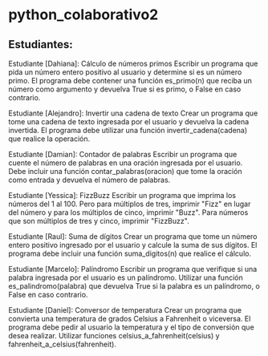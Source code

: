 # python_colaborativo2

## Estudiantes:
Estudiante [Dahiana]: Cálculo de números primos
Escribir un programa que pida un número entero positivo al usuario y determine si es un número primo. El programa debe contener una función es_primo(n) que reciba un número como argumento y devuelva True si es primo, o False en caso contrario.

Estudiante [Alejandro]: Invertir una cadena de texto
Crear un programa que tome una cadena de texto ingresada por el usuario y devuelva la cadena invertida. El programa debe utilizar una función invertir_cadena(cadena) que realice la operación.

Estudiante [Damian]: Contador de palabras
Escribir un programa que cuente el número de palabras en una oración ingresada por el usuario. Debe incluir una función contar_palabras(oracion) que tome la oración como entrada y devuelva el número de palabras.

Estudiante [Yessica]: FizzBuzz
Escribir un programa que imprima los números del 1 al 100. Pero para múltiplos de tres, imprimir "Fizz" en lugar del número y para los múltiplos de cinco, imprimir "Buzz". Para números que son múltiplos de tres y cinco, imprimir "FizzBuzz".

Estudiante [Raul]: Suma de dígitos
Crear un programa que tome un número entero positivo ingresado por el usuario y calcule la suma de sus dígitos. El programa debe incluir una función suma_digitos(n) que realice el cálculo.

Estudiante [Marcelo]: Palíndromo
Escribir un programa que verifique si una palabra ingresada por el usuario es un palíndromo. Utilizar una función es_palindromo(palabra) que devuelva True si la palabra es un palíndromo, o False en caso contrario.

Estudiante [Daniel]: Conversor de temperatura
Crear un programa que convierta una temperatura de grados Celsius a Fahrenheit o viceversa. El programa debe pedir al usuario la temperatura y el tipo de conversión que desea realizar. Utilizar funciones celsius_a_fahrenheit(celsius) y fahrenheit_a_celsius(fahrenheit).